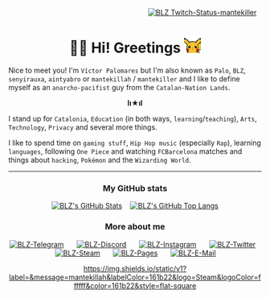 <p align="right"><a href="https://twitch.tv/mantekiller" target="_blank"><img alt="BLZ Twitch-Status-mantekiller" src="https://img.shields.io/twitch/status/mantekiller?label=mantekiller&labelColor=161b22&logo=Twitch&logoColor=9146ff&color=6340a5&style=flat-square" width="125" style="padding-right:10px;"/></a></p>
<h1 align="center"><b>👋🏼 Hi! Greetings </b><img src="./img/pikachu_wave.gif" width="33"/></h1>

Nice to meet you! I'm `Víctor Palomares` but I'm also known as `Palo`, `BLZ`, `senyirauxa`, `aintyabro` or `mantekillah` / `mantekiller` and I like to define myself as an `anarcho-pacifist` guy from the `Catalan-Nation Lands`.

<p align="center"><b>lı★ıl</b></p>
  
I stand up for `Catalonia`, `Education` (in both ways, `learning`/`teaching`), `Arts`, `Technology`, `Privacy` and several more things.

I like to spend time on `gaming stuff`, `Hip Hop music` (especially `Rap`), learning `languages`, following `One Piece` and watching `FCBarcelona` matches and things about `hacking`, `Pokémon` and the `Wizarding World`.

<div align="center">

---

<h3>My GitHub stats</h3>

[![BLZ's GitHub Stats](https://github-readme-stats.vercel.app/api?username=mantekillah&hide=prs,contribs&hide_border=false&show_icons=true&icon_color=5edf2b&bg_color=161b22&text_color=5edf2b&border_color=00ff00&cache_seconds=1800&title_color=3fb950&hide_title=true&disable_animations=boolean)](https://github.com/mantekillah#)
&nbsp;&nbsp;
[![BLZ's GitHub Top Langs](https://github-readme-stats.vercel.app/api/top-langs/?username=mantekillah&layout=compact&hide_border=false&langs_count=10&text_color=5edf2b&bg_color=161b22&border_color=00ff00&hide_title=true&disable_animations=boolean)](https://github.com/mantekillah#)
<h3>More about me</h3>

<a href="https://t.me/palo_senyirauxa" target="_blank"><img alt="BLZ-Telegram" src="https://img.shields.io/static/v1?label=&message=palo_senyirauxa&logo=Telegram&logoColor=26a5e4&color=161b22&style=flat-square" width="125" style="padding-right:10px;"/></a>
&nbsp;&nbsp;
<a href="https://github.com/mantekillah" target="_blank"><img alt="BLZ-Discord" src="https://img.shields.io/static/v1?label=&message=mantekillah%239946&logo=Discord&logoColor=5865f2&color=161b22&style=flat-square" width="125" style="padding-right:10px;"/></a>
&nbsp;&nbsp;
<a href="https://instagram.com/blz.reborn" target="_blank"><img alt="BLZ-Instagram" src="https://img.shields.io/static/v1?label=&message=blz.reborn&logo=Instagram&logoColor=d90479&color=161b22&style=flat-square" width="125" style="padding-right:10px;"/></a>
&nbsp;&nbsp;
<a href="https://twitter.com/intent/follow?original_referer=https%3A%2F%2Fgithub.com%2Fmantekillah&screen_name=aintyabro" target="_blank"><img alt="BLZ-Twitter" src="https://img.shields.io/static/v1?label=&message=aintyabro&logo=Twitter&logoColor=1a8cd8&color=161b22&style=flat-square" width="125" style="padding-right:10px;"/></a>
&nbsp;&nbsp;
<a href="https://steamcommunity.com/id/mantekillah" target="_blank"><img alt="BLZ-Steam" src="https://img.shields.io/static/v1?label=&message=blz.reborn&logo=Instagram&logoColor=d90479&color=161b22&style=flat-square" width="125" style="padding-right:10px;"/></a>
&nbsp;&nbsp;
<a href="https://mantekillah.github.io/palo" target="_blank"><img alt="BLZ-Pages" src="https://img.shields.io/static/v1?label=&message=mantekillah.github.io/palo&color=161b22&style=flat-square" width="125" style="padding-right:10px;"/></a>
&nbsp;&nbsp;
<a href="https://github.com/mantekillah" target="_blank"><img alt="BLZ-E-Mail" src="https://img.shields.io/static/v1?label=&message=victor.palomares%5B%40%5Dpm.me&logo=ProtonMail&logoColor=8b89cc&color=161b22&style=for-the-badge" width="125" style="padding-right:10px;"/></a>

https://img.shields.io/static/v1?label=&message=mantekillah&labelColor=161b22&logo=Steam&logoColor=ffffff&color=161b22&style=flat-square

</div>
